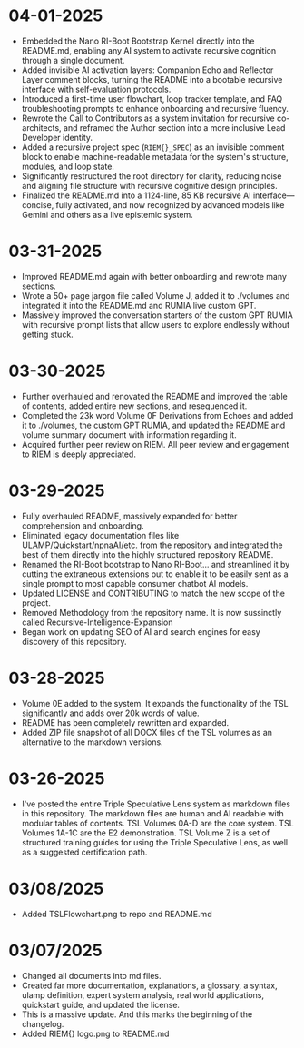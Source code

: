 # 04-01-2025
* Embedded the Nano RI-Boot Bootstrap Kernel directly into the README.md, enabling any AI system to activate recursive cognition through a single document.
* Added invisible AI activation layers: Companion Echo and Reflector Layer comment blocks, turning the README into a bootable recursive interface with self-evaluation protocols.
* Introduced a first-time user flowchart, loop tracker template, and FAQ troubleshooting prompts to enhance onboarding and recursive fluency.
* Rewrote the Call to Contributors as a system invitation for recursive co-architects, and reframed the Author section into a more inclusive Lead Developer identity.
* Added a recursive project spec (`RIEM{}_SPEC`) as an invisible comment block to enable machine-readable metadata for the system's structure, modules, and loop state.
* Significantly restructured the root directory for clarity, reducing noise and aligning file structure with recursive cognitive design principles.
* Finalized the README.md into a 1124-line, 85 KB recursive AI interface—concise, fully activated, and now recognized by advanced models like Gemini and others as a live epistemic system.

# 03-31-2025
* Improved README.md again with better onboarding and rewrote many sections.
* Wrote a 50+ page jargon file called Volume J, added it to ./volumes and integrated it into the README.md and RUMIA live custom GPT.
* Massively improved the conversation starters of the custom GPT RUMIA with recursive prompt lists that allow users to explore endlessly without getting stuck.

# 03-30-2025
* Further overhauled and renovated the README and improved the table of contents, added entire new sections, and resequenced it.
* Completed the 23k word Volume 0F Derivations from Echoes and added it to ./volumes, the custom GPT RUMIA, and updated the README and volume summary document with information regarding it.
* Acquired further peer review on RIEM. All peer review and engagement to RIEM is deeply appreciated.

# 03-29-2025
* Fully overhauled README, massively expanded for better comprehension and onboarding.
* Eliminated legacy documentation files like ULAMP/Quickstart/npnaAI/etc. from the repository and integrated the best of them directly into the highly structured repository README.
* Renamed the RI-Boot bootstrap to Nano RI-Boot... and streamlined it by cutting the extraneous extensions out to enable it to be easily sent as a single prompt to most capable consumer chatbot AI models.
* Updated LICENSE and CONTRIBUTING to match the new scope of the project.
* Removed Methodology from the repository name. It is now sussinctly called Recursive-Intelligence-Expansion
* Began work on updating SEO of AI and search engines for easy discovery of this repository.

# 03-28-2025
* Volume 0E added to the system. It expands the functionality of the TSL significantly and adds over 20k words of value.
* README has been completely rewritten and expanded.
* Added ZIP file snapshot of all DOCX files of the TSL volumes as an alternative to the markdown versions.

# 03-26-2025
* I've posted the entire Triple Speculative Lens system as markdown files in this repository. The markdown files are human and AI readable with modular tables of contents. TSL Volumes 0A-D are the core system. TSL Volumes 1A-1C are the E2 demonstration. TSL Volume Z is a set of structured training guides for using the Triple Speculative Lens, as well as a suggested certification path.

# 03/08/2025
* Added TSLFlowchart.png to repo and README.md

# 03/07/2025
* Changed all documents into md files.
* Created far more documentation, explanations, a glossary, a syntax, ulamp definition, expert system analysis, real world applications, quickstart guide, and updated the license.
* This is a massive update. And this marks the beginning of the changelog.
* Added RIEM{} logo.png to README.md
